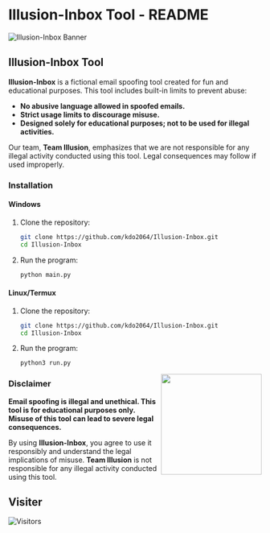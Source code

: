 # Illusion-Inbox Tool - README

![Illusion-Inbox Banner](https://github.com/kdo2064/Illusion-Inbox/blob/main/assest/logo.png?raw=true)

## Illusion-Inbox Tool

**Illusion-Inbox** is a fictional email spoofing tool created for fun and educational purposes. This tool includes built-in limits to prevent abuse:

- **No abusive language allowed in spoofed emails.**
- **Strict usage limits to discourage misuse.**
- **Designed solely for educational purposes; not to be used for illegal activities.**

Our team, **Team Illusion**, emphasizes that we are not responsible for any illegal activity conducted using this tool. Legal consequences may follow if used improperly.


### Installation

#### Windows

1. Clone the repository:
   ```bash
   git clone https://github.com/kdo2064/Illusion-Inbox.git
   cd Illusion-Inbox
   ```

2. Run the program:
   ```bash
   python main.py
   ```

#### Linux/Termux

1. Clone the repository:
   ```bash
   git clone https://github.com/kdo2064/Illusion-Inbox.git
   cd Illusion-Inbox
   ```

2. Run the program:
   ```bash
   python3 run.py
   ```
<img src='https://i.giphy.com/11lxCeKo6cHkJy.webp' align='right' width='200rem'>

### Disclaimer

**Email spoofing is illegal and unethical. This tool is for educational purposes only. Misuse of this tool can lead to severe legal consequences.**

By using **Illusion-Inbox**, you agree to use it responsibly and understand the legal implications of misuse. **Team Illusion** is not responsible for any illegal activity conducted using this tool.

## Visiter
<img src="https://profile-counter.glitch.me/kdo2064/count.svg" alt="Visitors">
